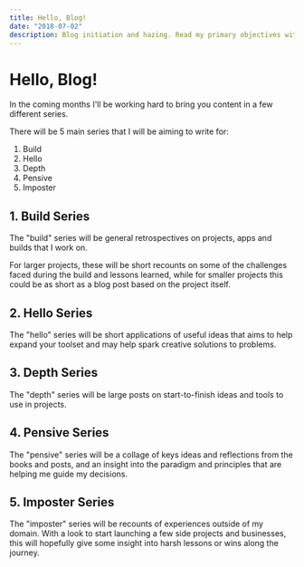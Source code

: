 ```yaml
---
title: Hello, Blog!
date: "2018-07-02"
description: Blog initiation and hazing. Read my primary objectives with this blog and the series I will write about.
---
```


# Hello, Blog!

In the coming months I'll be working hard to bring you content in a few different series.

There will be 5 main series that I will be aiming to write for:

1. Build
2. Hello
3. Depth
4. Pensive
5. Imposter

## 1. Build Series

The "build" series will be general retrospectives on projects, apps and builds that I work on.

For larger projects, these will be short recounts on some of the challenges faced during the build and lessons learned, while for smaller projects this could be as short as a blog post based on the project itself.

## 2. Hello Series

The "hello" series will be short applications of useful ideas that aims to help expand your toolset and may help spark creative solutions to problems.

## 3. Depth Series

The "depth" series will be large posts on start-to-finish ideas and tools to use in projects.

## 4. Pensive Series

The "pensive" series will be a collage of keys ideas and reflections from the books and posts, and an insight into the paradigm and principles that are helping me guide my decisions.

## 5. Imposter Series

The "imposter" series will be recounts of experiences outside of my domain. With a look to start launching a few side projects and businesses, this will hopefully give some insight into harsh lessons or wins along the journey.
